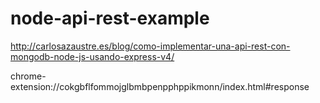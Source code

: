 # node-api-rest-example

http://carlosazaustre.es/blog/como-implementar-una-api-rest-con-mongodb-node-js-usando-express-v4/

chrome-extension://cokgbflfommojglbmbpenpphppikmonn/index.html#response

